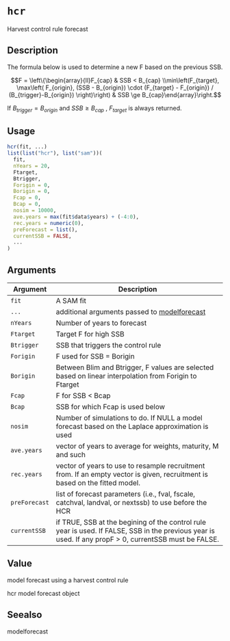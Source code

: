 # `hcr`

Harvest control rule forecast


## Description

The formula below is used to determine a new F based on the previous SSB.
 
$$F = \left\{\begin{array}{ll}F_{cap} & SSB < B_{cap} \\min\left(F_{target}, \max\left( F_{origin}, (SSB - B_{origin}) \cdot (F_{target} - F_{origin}) / (B_{trigger}-B_{origin}) \right)\right) & SSB \ge B_{cap}\end{array}\right.$$
 
 If $B_{trigger} = B_{origin}$ and $SSB \ge B_{cap}$ , $F_{target}$ is always returned.


## Usage

```r
hcr(fit, ...)
list(list("hcr"), list("sam"))(
  fit,
  nYears = 20,
  Ftarget,
  Btrigger,
  Forigin = 0,
  Borigin = 0,
  Fcap = 0,
  Bcap = 0,
  nosim = 10000,
  ave.years = max(fit$data$years) + (-4:0),
  rec.years = numeric(0),
  preForecast = list(),
  currentSSB = FALSE,
  ...
)
```


## Arguments

Argument      |Description
------------- |----------------
`fit`     |     A SAM fit
`...`     |     additional arguments passed to [modelforecast](#modelforecast)
`nYears`     |     Number of years to forecast
`Ftarget`     |     Target F for high SSB
`Btrigger`     |     SSB that triggers the control rule
`Forigin`     |     F used for SSB = Borigin
`Borigin`     |     Between Blim and Btrigger, F values are selected based on linear interpolation from Forigin to Ftarget
`Fcap`     |     F for SSB < Bcap
`Bcap`     |     SSB for which Fcap is used below
`nosim`     |     Number of simulations to do. If NULL a model forecast based on the Laplace approximation is used
`ave.years`     |     vector of years to average for weights, maturity, M and such
`rec.years`     |     vector of years to use to resample recruitment from. If an empty vector is given, recruitment is based on the fitted model.
`preForecast`     |     list of forecast parameters (i.e., fval, fscale, catchval, landval, or nextssb) to use before the HCR
`currentSSB`     |     if TRUE, SSB at the begining of the control rule year is used. If FALSE, SSB in the previous year is used. If any propF > 0, currentSSB must be FALSE.


## Value

model forecast using a harvest control rule
 
 hcr model forecast object


## Seealso

modelforecast


